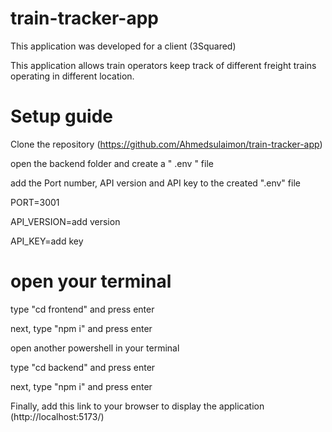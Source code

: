 # train-tracker-app

 This application was developed for a client (3Squared)

 This application allows train operators keep track of different freight trains operating in different location.

# Setup guide

 Clone the repository (https://github.com/Ahmedsulaimon/train-tracker-app)

 open the backend folder and create a " .env " file

 add the Port number, API version and API key to the created ".env" file

 PORT=3001

 API_VERSION=add version

 API_KEY=add key

# open your terminal

 type "cd frontend" and press enter

 next, type "npm i" and press enter

 open another powershell in your terminal

 type "cd backend" and press enter

 next, type "npm i" and press enter

 Finally, add this link to your browser to display the application (http://localhost:5173/)
